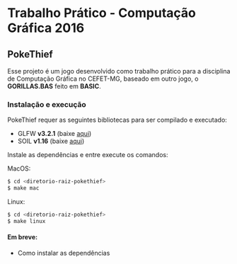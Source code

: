 # Trabalho Prático - Computação Gráfica 2016

## PokeThief
Esse projeto é um jogo desenvolvido como trabalho prático para a disciplina de Computação Gráfica no CEFET-MG, baseado em outro jogo, o **GORILLAS.BAS** feito em **BASIC**.

### Instalação e execução

PokeThief requer as seguintes bibliotecas para ser compilado e executado:
* GLFW **v3.2.1** (baixe [aqui](http://www.glfw.org/download.html))
* SOIL **v1.16** (baixe [aqui](http://www.lonesock.net/soil.html))

Instale as dependências e entre execute os comandos:

MacOS:
```sh
$ cd <diretorio-raiz-pokethief>
$ make mac
```

Linux:

```sh
$ cd <diretorio-raiz-pokethief>
$ make linux
```

#### Em breve:
* Como instalar as dependências
